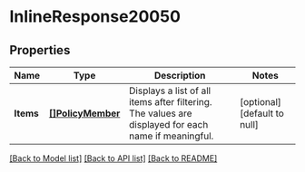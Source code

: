 # InlineResponse20050

## Properties
Name | Type | Description | Notes
------------ | ------------- | ------------- | -------------
**Items** | [**[]PolicyMember**](PolicyMember.md) | Displays a list of all items after filtering. The values are displayed for each name if meaningful. | [optional] [default to null]

[[Back to Model list]](../README.md#documentation-for-models) [[Back to API list]](../README.md#documentation-for-api-endpoints) [[Back to README]](../README.md)

